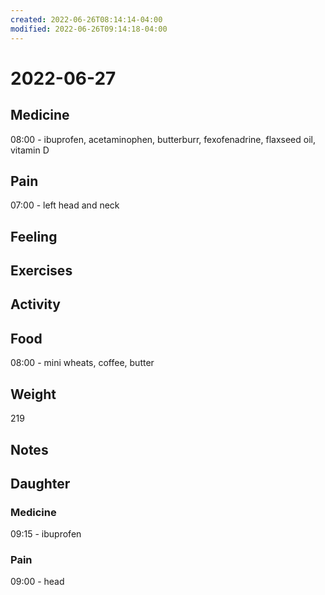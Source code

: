 ```yaml
---
created: 2022-06-26T08:14:14-04:00
modified: 2022-06-26T09:14:18-04:00
---
```


# 2022-06-27

## Medicine

08:00 - ibuprofen, acetaminophen, butterburr, fexofenadrine, flaxseed oil, vitamin D 


## Pain

07:00 - left head and neck 


## Feeling


## Exercises


## Activity


## Food

08:00 - mini wheats, coffee, butter

## Weight

219


## Notes


## Daughter

### Medicine

09:15 - ibuprofen 


### Pain

09:00 - head
